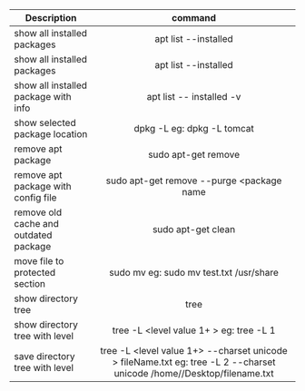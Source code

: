 | Description                           |                  command                  |
| ------------------------------------- | :---------------------------------------: |
| show all installed packages           |           apt list --installed            |
| show all installed packages           |           apt list --installed            |
| show all installed package with info  |         apt list -- installed -v          |
| show selected package location        | dpkg -L <package name> eg: dpkg -L tomcat |
| remove apt package                    |    sudo apt-get remove <package name>     |
| remove apt package with config file   | sudo apt-get remove --purge <package name |
| remove old cache and outdated package |            sudo apt-get clean             |
| move file to protected section        | sudo mv <filename> <location> eg: sudo mv test.txt /usr/share |
| show directory tree | tree |
| show directory tree with level  | tree -L <level value 1+ > eg: tree -L 1 |
| save directory tree with level | tree -L <level value 1+> --charset unicode > fileName.txt eg: tree -L 2 --charset unicode /home/<username>/Desktop/filename.txt |
